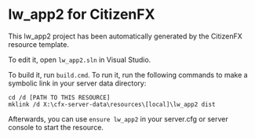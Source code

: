 # lw_app2 for CitizenFX

This lw_app2 project has been automatically generated by the CitizenFX resource template.

To edit it, open `lw_app2.sln` in Visual Studio.

To build it, run `build.cmd`. To run it, run the following commands to make a symbolic link in your server data directory:

```dos
cd /d [PATH TO THIS RESOURCE]
mklink /d X:\cfx-server-data\resources\[local]\lw_app2 dist
```

Afterwards, you can use `ensure lw_app2` in your server.cfg or server console to start the resource.